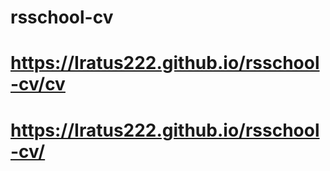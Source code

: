 # rsschool-cv
# https://Iratus222.github.io/rsschool-cv/cv
# https://Iratus222.github.io/rsschool-cv/
